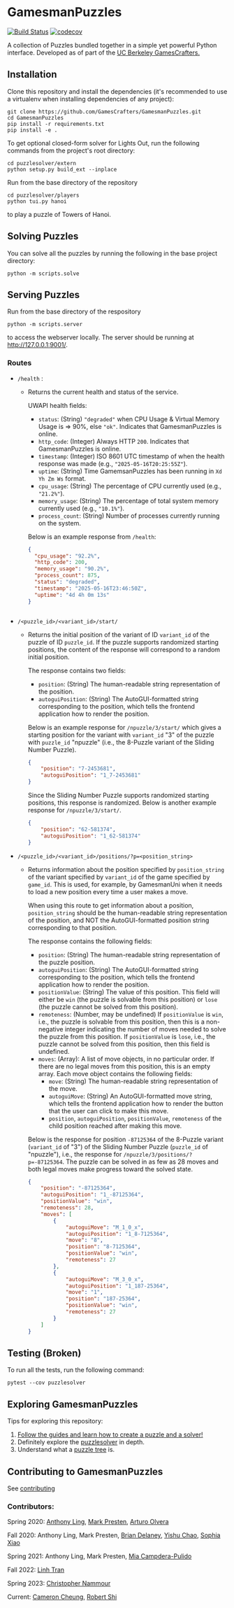 # GamesmanPuzzles
[![Build Status](https://travis-ci.com/GamesCrafters/GamesmanPuzzles.svg?branch=master)](https://travis-ci.com/GamesCrafters/GamesmanPuzzles)
[![codecov](https://codecov.io/gh/GamesCrafters/GamesmanPuzzles/branch/master/graph/badge.svg)](https://codecov.io/gh/GamesCrafters/GamesmanPuzzles)

A collection of Puzzles bundled together in a simple yet powerful Python interface. Developed as of part of the [UC Berkeley GamesCrafters.](http://gamescrafters.berkeley.edu/)

## Installation
Clone this repository and install the dependencies (it's recommended to use a virtualenv when installing dependencies of any project):
```
git clone https://github.com/GamesCrafters/GamesmanPuzzles.git
cd GamesmanPuzzles
pip install -r requirements.txt
pip install -e .
```

To get optional closed-form solver for Lights Out, run the following commands from the project's root directory:
```
cd puzzlesolver/extern
python setup.py build_ext --inplace
```

Run from the base directory of the repository
```
cd puzzlesolver/players
python tui.py hanoi
```
to play a puzzle of Towers of Hanoi.

## Solving Puzzles
You can solve all the puzzles by running the following in the base project directory:
```
python -m scripts.solve
```

## Serving Puzzles

Run from the base directory of the respository
```
python -m scripts.server
```
to access the webserver locally. The server should be running at http://127.0.0.1:9001/.


### Routes
- `/health` : 
    - Returns the current health and status of the service.

      UWAPI health fields:
        - `status`: (String) `"degraded"` when CPU Usage & Virtual Memory Usage is => 90%, else `"ok"`. Indicates that GamesmanPuzzles is online.
        - `http_code`: (Integer) Always HTTP `200`. Indicates that GamesmanPuzzles is online.
        - `timestamp`: (Integer) ISO 8601 UTC timestamp of when the health response was made (e.g., `"2025-05-16T20:25:55Z"`).
        - `uptime`: (String) Time GamemsanPuzzles has been running in `Xd Yh Zm Ws` format.
        - `cpu_usage`: (String) The percentage of CPU currently used (e.g., `"21.2%"`).
        - `memory_usage`: (String) The percentage of total system memory currently used (e.g., `"10.1%"`).
        - `process_count`: (String) Number of processes currently running on the system.

      Below is an example response from `/health`:
      ```json
      {
        "cpu_usage": "92.2%",
        "http_code": 200,
        "memory_usage": "90.2%",
        "process_count": 875,
        "status": "degraded",
        "timestamp": "2025-05-16T23:46:50Z",
        "uptime": "4d 4h 0m 13s"
      }
    ```

- `/<puzzle_id>/<variant_id>/start/` 
  - Returns the initial position of the variant of ID `variant_id` of the puzzle of ID `puzzle_id`. If the puzzle supports randomized starting positions, the content of the response will correspond to a random initial position.

    The response contains two fields:
      - `position`: (String) The human-readable string representation of the position.
      - `autoguiPosition`: (String) The AutoGUI-formatted string corresponding to the position, which tells the frontend application how to render the position.

    Below is an example response for `/npuzzle/3/start/` which gives a starting position for the variant with `variant_id` "3" of the puzzle with `puzzle_id` "npuzzle" (i.e., the 8-Puzzle variant of the Sliding Number Puzzle).

    ```json
    {
        "position": "7-2453681",
        "autoguiPosition": "1_7-2453681"
    }
    ```

    Since the Sliding Number Puzzle supports randomized starting positions, this response is randomized. Below is another example response for `/npuzzle/3/start/`.

    ```json
    {
        "position": "62-581374",
        "autoguiPosition": "1_62-581374"
    }
    ```

- `/<puzzle_id>/<variant_id>/positions/?p=<position_string>`
  - Returns information about the position specified by `position_string` of the variant specified by `variant_id` of the game specified by `game_id`. This is used, for example, by GamesmanUni when it needs to load a new position every time a user makes a move.

    When using this route to get information about a position, `position_string` should be the human-readable string representation of the position, and NOT the AutoGUI-formatted position string corresponding to that position.

    The response contains the following fields:
      - `position`: (String) The human-readable string representation of the puzzle position.
      - `autoguiPosition`: (String) The AutoGUI-formatted string corresponding to the position, which tells the frontend application how to render the position.
      - `positionValue`: (String) The value of this position. This field will either be `win` (the puzzle is solvable from this position) or `lose` (the puzzle cannot be solved from this position).
      - `remoteness`: (Number, may be undefined) If `positionValue` is `win`, i.e., the puzzle is solvable from this position, then this is a non-negative integer indicating the number of moves needed to solve the puzzle from this position. If `positionValue` is `lose`, i.e., the puzzle cannot be solved from this position, then this field is undefined.
      - `moves`: (Array): A list of move objects, in no particular order. If there are no legal moves from this position, this is an empty array. Each move object contains the following fields:
        - `move`: (String) The human-readable string representation of the move.
        - `autoguiMove`: (String) An AutoGUI-formatted move string, which tells the frontend application how to render the button that the user can click to make this move.
        - `position`, `autoguiPosition`, `positionValue`, `remoteness` of the child position reached after making this move.
    
    Below is the response for position `-87125364` of the 8-Puzzle variant (`variant_id` of "3") of the Sliding Number Puzzle (`puzzle_id` of "npuzzle"), i.e., the response for `/npuzzle/3/positions/?p=-87125364`. The puzzle can be solved in as few as 28 moves and both legal moves make progress toward the solved state.

    ```json
    {
        "position": "-87125364", 
        "autoguiPosition": "1_-87125364",
        "positionValue": "win",
        "remoteness": 28,
        "moves": [
            {
                "autoguiMove": "M_1_0_x",
                "autoguiPosition": "1_8-7125364",
                "move": "8",
                "position": "8-7125364",
                "positionValue": "win",
                "remoteness": 27
            },
            {
                "autoguiMove": "M_3_0_x",
                "autoguiPosition": "1_187-25364",
                "move": "1",
                "position": "187-25364",
                "positionValue": "win",
                "remoteness": 27
            }
        ]
    }
    ```

## Testing (Broken)
To run all the tests, run the following command:
```
pytest --cov puzzlesolver
```

## Exploring GamesmanPuzzles
Tips for exploring this repository:
1. [Follow the guides and learn how to create a puzzle and a solver!](guides)
2. Definitely explore the [puzzlesolver](puzzlesolver) in depth.
3. Understand what a [puzzle tree](https://nyc.cs.berkeley.edu/wiki/Puzzle_tree) is. 

## Contributing to GamesmanPuzzles
See [contributing](/guides/Contributing.md)
### Contributors:
Spring 2020: [Anthony Ling](https://github.com/Ant1ng2), [Mark Presten](https://github.com/mpresten), [Arturo Olvera](https://github.com/olveraarturo)

Fall 2020: Anthony Ling, Mark Presten, [Brian Delaney](https://github.com/briancdelaney), [Yishu Chao](https://github.com/yishuchao), [Sophia Xiao](https://github.com/sofa-x)

Spring 2021: Anthony Ling, Mark Presten, [Mia Campdera-Pulido](https://github.com/miacampdera)

Fall 2022: [Linh Tran](https://github.com/Linh-Tran-nlt)

Spring 2023: [Christopher Nammour](https://github.com/chrisnammour)

Current: [Cameron Cheung](https://github.com/cameroncheung00), [Robert Shi](https://github.com/robertyishi)